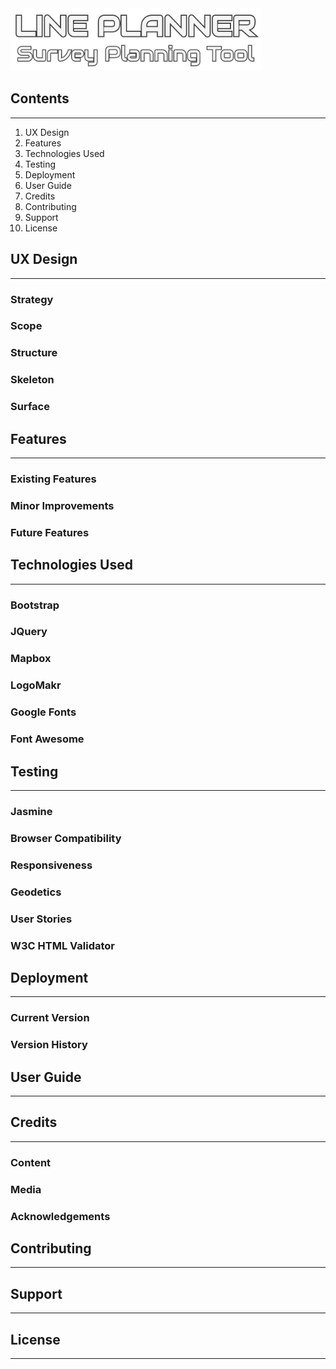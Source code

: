 <img src="assets/images/linePlannerLogoRev00.png">

## Contents
---
1. UX Design
2. Features
3. Technologies Used
4. Testing
5. Deployment
6. User Guide
7. Credits
8. Contributing
9. Support
10. License

## UX Design
---

### Strategy

### Scope

### Structure

### Skeleton

### Surface

## Features
---

### Existing Features

### Minor Improvements

### Future Features

## Technologies Used
---

### Bootstrap

### JQuery

### Mapbox

### LogoMakr

### Google Fonts

### Font Awesome

## Testing
---

### Jasmine

### Browser Compatibility

### Responsiveness

### Geodetics

### User Stories

### W3C HTML Validator

## Deployment
---

### Current Version

### Version History

## User Guide
---

## Credits
---

### Content

### Media

### Acknowledgements

## Contributing
---

## Support
---

## License
---



